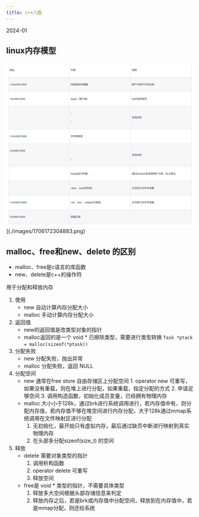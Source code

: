 ```yaml
---
title: c++八股 
---
```

2024-01

## linux内存模型
![](./images/1706172297489.png)](./images/1706172304883.png)


## malloc、free和new、delete 的区别

- malloc、free是c语言的库函数
- new、delete是c\+\+的操作符

用于分配和释放内存

1. 使用
	- new 自动计算内存分配大小
	- malloc 手动计算内存分配大小
2. 返回值
	- new的返回值是改类型对象的指针
	- malloc返回的是一个 void * 已擦除类型，需要进行类型转换
		`Task *ptack = malloc(sizeof(*ptask))`
3. 分配失败
	- new 分配失败，抛出异常
	- malloc 分配失败，返回 NULL
4. 分配空间
	- new 通常在free store 自由存储区上分配空间
			1. operator new 可重写，如果没有重载，则在堆上进行分配，如果重载，指定分配的方式
			2. 申请足够空间
			3. 调用构造函数，初始化成员变量，已经拥有物理内存
	- malloc 大小小于128k，通过brk进行系统调用进行，若内存值中有，则分配内存值，若内存值不够在堆空间进行内存分配，大于128k通过mmap系统调用在文件映射区进行分配
		1. 无初始化，最开始只有虚拟内存，最后通过缺页中断进行映射到真实物理内存
		2. 在头部多分配sizeof(size_t) 的空间
5. 释放
	- delete 需要对象类型的指针
		1. 调用析构函数
		2. operator delete 可重写
		3. 释放空间
	- free是 void * 类型的指针，不需要具体类型
		1. 释放多大空间根据头部存储信息来判定
		2. 释放内存之后，若是brk或内存值中分配空间，释放到在内存值中，若是mmap分配，则还给系统







